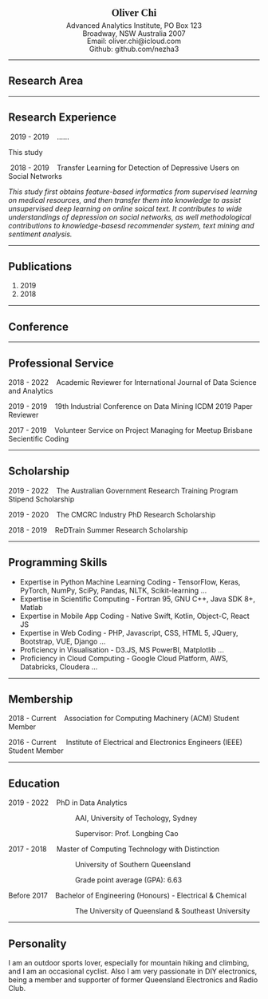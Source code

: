<center><h1 style="font-size: 20;line-height: 0.5;font-family: Book Antiqua">Oliver Chi</h1></center>
<center style="line-height: 1.1;">Advanced Analytics Institute, PO Box 123
<br>Broadway, NSW Australia 2007<br>Email: oliver.chi@icloud.com<br>Github: github.com/nezha3</center>

------

## Research Area



------

## Research Experience

​	2019 - 2019&nbsp;&nbsp;&nbsp;&nbsp;…...

This study

​	2018 - 2019&nbsp;&nbsp;&nbsp;&nbsp;Transfer Learning for Detection of Depressive Users on Social Networks

*This study first obtains feature-based informatics from supervised learning on medical resources, and then transfer them into knowledge to assist unsupervised deep learning on online soical text. It contributes to wide understandings of depression on social networks, as well methodological contributions to knowledge-basesd recommender system, text mining and sentiment analysis.*

------

## Publications

1. 2019
2. 2018

------

## Conference



------

## Professional Service

2018 - 2022&nbsp;&nbsp;&nbsp;&nbsp;Academic Reviewer for International Journal of Data Science and Analytics 

2019 - 2019&nbsp;&nbsp;&nbsp;&nbsp;19th Industrial Conference on Data Mining ICDM 2019 Paper Reviewer

2017 - 2019&nbsp;&nbsp;&nbsp;&nbsp;Volunteer Service on Project Managing for Meetup Brisbane Secientific Coding

------

## Scholarship

2019 - 2022&nbsp;&nbsp;&nbsp;&nbsp;The Australian Government Research Training Program Stipend Scholarship

2019 - 2020&nbsp;&nbsp;&nbsp;&nbsp;The CMCRC Industry PhD Research Scholarship

2018 - 2019&nbsp;&nbsp;&nbsp;&nbsp;ReDTrain Summer Research Scholarship

------

## Programming Skills

-  Expertise in Python Machine Learning Coding - TensorFlow, Keras, PyTorch, NumPy, SciPy, Pandas, NLTK, Scikit-learning ...
- Expertise in Scientific Computing - Fortran 95, GNU C++, Java SDK 8+, Matlab
- Expertise in Mobile App Coding - Native Swift, Kotlin, Object-C, React JS
- Expertise in Web Coding - PHP, Javascript, CSS, HTML 5, JQuery, Bootstrap, VUE, Django ...
- Proficiency in Visualisation - D3.JS, MS PowerBI, Matplotlib ...
- Proficiency in Cloud Computing - Google Cloud Platform, AWS, Databricks, Cloudera ...

------

## Membership

2018 - Current&nbsp;&nbsp;&nbsp;&nbsp;Association for Computing Machinery (ACM) Student Member

2016 - Current&nbsp;&nbsp;&nbsp;&nbsp; Institute of Electrical and Electronics Engineers (IEEE) Student Member

------

## Education

2019 - 2022&nbsp;&nbsp;&nbsp;&nbsp;PhD in Data Analytics

&nbsp;&nbsp;&nbsp;&nbsp;&nbsp;&nbsp;&nbsp;&nbsp;&nbsp;&nbsp;&nbsp;&nbsp;&nbsp;&nbsp;&nbsp;&nbsp;&nbsp;&nbsp;&nbsp;&nbsp;&nbsp;&nbsp;&nbsp;&nbsp;&nbsp;&nbsp;&nbsp;&nbsp;&nbsp;&nbsp;&nbsp;&nbsp;&nbsp;&nbsp;AAI, University of Techology, Sydney 

&nbsp;&nbsp;&nbsp;&nbsp;&nbsp;&nbsp;&nbsp;&nbsp;&nbsp;&nbsp;&nbsp;&nbsp;&nbsp;&nbsp;&nbsp;&nbsp;&nbsp;&nbsp;&nbsp;&nbsp;&nbsp;&nbsp;&nbsp;&nbsp;&nbsp;&nbsp;&nbsp;&nbsp;&nbsp;&nbsp;&nbsp;&nbsp;&nbsp;&nbsp;Supervisor: Prof. Longbing Cao

2017 - 2018&nbsp;&nbsp;&nbsp;&nbsp;&nbsp;Master of Computing Technology with Distinction

&nbsp;&nbsp;&nbsp;&nbsp;&nbsp;&nbsp;&nbsp;&nbsp;&nbsp;&nbsp;&nbsp;&nbsp;&nbsp;&nbsp;&nbsp;&nbsp;&nbsp;&nbsp;&nbsp;&nbsp;&nbsp;&nbsp;&nbsp;&nbsp;&nbsp;&nbsp;&nbsp;&nbsp;&nbsp;&nbsp;&nbsp;&nbsp;&nbsp;&nbsp;University of Southern Queensland

&nbsp;&nbsp;&nbsp;&nbsp;&nbsp;&nbsp;&nbsp;&nbsp;&nbsp;&nbsp;&nbsp;&nbsp;&nbsp;&nbsp;&nbsp;&nbsp;&nbsp;&nbsp;&nbsp;&nbsp;&nbsp;&nbsp;&nbsp;&nbsp;&nbsp;&nbsp;&nbsp;&nbsp;&nbsp;&nbsp;&nbsp;&nbsp;&nbsp;&nbsp;Grade point average (GPA): 6.63

Before 2017&nbsp;&nbsp;&nbsp;&nbsp;Bachelor of Engineering (Honours) - Electrical & Chemical

&nbsp;&nbsp;&nbsp;&nbsp;&nbsp;&nbsp;&nbsp;&nbsp;&nbsp;&nbsp;&nbsp;&nbsp;&nbsp;&nbsp;&nbsp;&nbsp;&nbsp;&nbsp;&nbsp;&nbsp;&nbsp;&nbsp;&nbsp;&nbsp;&nbsp;&nbsp;&nbsp;&nbsp;&nbsp;&nbsp;&nbsp;&nbsp;&nbsp;&nbsp;The University of Queensland & Southeast University

------

## Personality

I am an outdoor sports lover, especially for mountain hiking and climbing, and I am an occasional cyclist. Also I am very passionate in DIY electronics, being a member and supporter of former Queensland Electronics and Radio Club. 